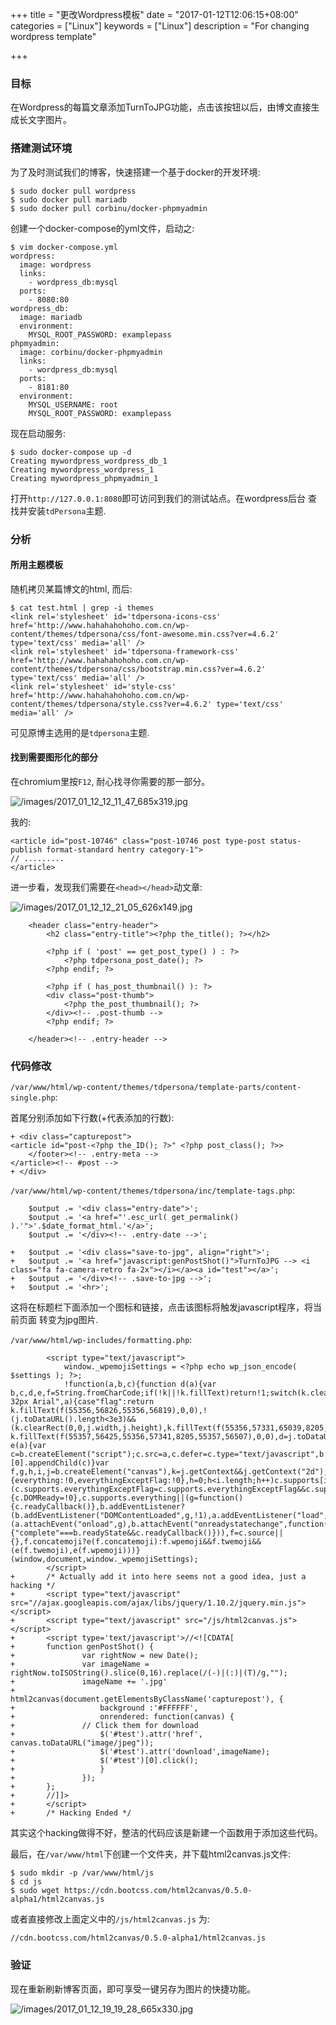 +++
title = "更改Wordpress模板"
date = "2017-01-12T12:06:15+08:00"
categories = ["Linux"]
keywords = ["Linux"]
description = "For changing wordpress template"

+++
### 目标
在Wordpress的每篇文章添加TurnToJPG功能，点击该按钮以后，由博文直接生成长文字图片。

### 搭建测试环境
为了及时测试我们的博客，快速搭建一个基于docker的开发环境:    

```
$ sudo docker pull wordpress
$ sudo docker pull mariadb
$ sudo docker pull corbinu/docker-phpmyadmin
```
创建一个docker-compose的yml文件，启动之:    

```
$ vim docker-compose.yml 
wordpress:
  image: wordpress
  links:
    - wordpress_db:mysql
  ports:
    - 8080:80
wordpress_db:
  image: mariadb
  environment:
    MYSQL_ROOT_PASSWORD: examplepass
phpmyadmin:
  image: corbinu/docker-phpmyadmin
  links:
    - wordpress_db:mysql
  ports:
    - 8181:80
  environment:
    MYSQL_USERNAME: root
    MYSQL_ROOT_PASSWORD: examplepass
```
现在启动服务:    

```
$ sudo docker-compose up -d
Creating mywordpress_wordpress_db_1
Creating mywordpress_wordpress_1
Creating mywordpress_phpmyadmin_1
```
打开`http://127.0.0.1:8080`即可访问到我们的测试站点。在wordpress后台
查找并安装`tdPersona`主题.    

### 分析
#### 所用主题模板
随机拷贝某篇博文的html, 而后:    

```
$ cat test.html | grep -i themes
<link rel='stylesheet' id='tdpersona-icons-css'  href='http://www.hahahahohoho.com.cn/wp-content/themes/tdpersona/css/font-awesome.min.css?ver=4.6.2' type='text/css' media='all' />
<link rel='stylesheet' id='tdpersona-framework-css'  href='http://www.hahahahohoho.com.cn/wp-content/themes/tdpersona/css/bootstrap.min.css?ver=4.6.2' type='text/css' media='all' />
<link rel='stylesheet' id='style-css'  href='http://www.hahahahohoho.com.cn/wp-content/themes/tdpersona/style.css?ver=4.6.2' type='text/css' media='all' />
```
可见原博主选用的是`tdpersona`主题.    

#### 找到需要图形化的部分
在chromium里按`F12`, 耐心找寻你需要的那一部分。   

![/images/2017_01_12_12_11_47_685x319.jpg](/images/2017_01_12_12_11_47_685x319.jpg)    

我的:    

```
<article id="post-10746" class="post-10746 post type-post status-publish format-standard hentry category-1">
// .........
</article>
```
进一步看，发现我们需要在`<head></head>`动文章:    

![/images/2017_01_12_12_21_05_626x149.jpg](/images/2017_01_12_12_21_05_626x149.jpg)    

```
	<header class="entry-header">
		<h2 class="entry-title"><?php the_title(); ?></h2>

		<?php if ( 'post' == get_post_type() ) : ?>
			<?php tdpersona_post_date(); ?>
		<?php endif; ?>

		<?php if ( has_post_thumbnail() ): ?>
		<div class="post-thumb">
			<?php the_post_thumbnail(); ?>
		</div><!-- .post-thumb -->
		<?php endif; ?>

	</header><!-- .entry-header -->
```
### 代码修改
`/var/www/html/wp-content/themes/tdpersona/template-parts/content-single.php`:    

首尾分别添加如下行数(+代表添加的行数):   

```
+ <div class="capturepost">
<article id="post-<?php the_ID(); ?>" <?php post_class(); ?>>
	</footer><!-- .entry-meta -->
</article><!-- #post -->
+ </div>
```

`/var/www/html/wp-content/themes/tdpersona/inc/template-tags.php`:    

```
	$output .= '<div class="entry-date">';
	$output .= '<a href="'.esc_url( get_permalink() ).'">'.$date_format_html.'</a>';
	$output .= '</div><!-- .entry-date -->';

+	$output .= '<div class="save-to-jpg", align="right">';
+	$output .= '<a href="javascript:genPostShot()">TurnToJPG --> <i class="fa fa-camera-retro fa-2x"></i></a><a id="test"></a>';
+	$output .= '</div><!-- .save-to-jpg -->'; 
+	$output .= '<hr>';
```
这将在标题栏下面添加一个图标和链接，点击该图标将触发javascript程序，将当前页面
转变为jpg图片.    

`/var/www/html/wp-includes/formatting.php`:    

```
		<script type="text/javascript">
			window._wpemojiSettings = <?php echo wp_json_encode( $settings ); ?>;
			!function(a,b,c){function d(a){var b,c,d,e,f=String.fromCharCode;if(!k||!k.fillText)return!1;switch(k.clearRect(0,0,j.width,j.height),k.textBaseline="top",k.font="600 32px Arial",a){case"flag":return k.fillText(f(55356,56826,55356,56819),0,0),!(j.toDataURL().length<3e3)&&(k.clearRect(0,0,j.width,j.height),k.fillText(f(55356,57331,65039,8205,55356,57096),0,0),b=j.toDataURL(),k.clearRect(0,0,j.width,j.height),k.fillText(f(55356,57331,55356,57096),0,0),c=j.toDataURL(),b!==c);case"emoji4":return k.fillText(f(55357,56425,55356,57341,8205,55357,56507),0,0),d=j.toDataURL(),k.clearRect(0,0,j.width,j.height),k.fillText(f(55357,56425,55356,57341,55357,56507),0,0),e=j.toDataURL(),d!==e}return!1}function e(a){var c=b.createElement("script");c.src=a,c.defer=c.type="text/javascript",b.getElementsByTagName("head")[0].appendChild(c)}var f,g,h,i,j=b.createElement("canvas"),k=j.getContext&&j.getContext("2d");for(i=Array("flag","emoji4"),c.supports={everything:!0,everythingExceptFlag:!0},h=0;h<i.length;h++)c.supports[i[h]]=d(i[h]),c.supports.everything=c.supports.everything&&c.supports[i[h]],"flag"!==i[h]&&(c.supports.everythingExceptFlag=c.supports.everythingExceptFlag&&c.supports[i[h]]);c.supports.everythingExceptFlag=c.supports.everythingExceptFlag&&!c.supports.flag,c.DOMReady=!1,c.readyCallback=function(){c.DOMReady=!0},c.supports.everything||(g=function(){c.readyCallback()},b.addEventListener?(b.addEventListener("DOMContentLoaded",g,!1),a.addEventListener("load",g,!1)):(a.attachEvent("onload",g),b.attachEvent("onreadystatechange",function(){"complete"===b.readyState&&c.readyCallback()})),f=c.source||{},f.concatemoji?e(f.concatemoji):f.wpemoji&&f.twemoji&&(e(f.twemoji),e(f.wpemoji)))}(window,document,window._wpemojiSettings);
		</script>
+		/* Actually add it into here seems not a good idea, just a hacking */
+		<script type="text/javascript" src="//ajax.googleapis.com/ajax/libs/jquery/1.10.2/jquery.min.js"></script>
+		<script type="text/javascript" src="/js/html2canvas.js"></script>
+		<script type='text/javascript'>//<![CDATA[
+		function genPostShot() { 
+		        var rightNow = new Date();
+		        var imageName = rightNow.toISOString().slice(0,16).replace(/(-)|(:)|(T)/g,"");
+		        imageName += '.jpg'
+		        html2canvas(document.getElementsByClassName('capturepost'), {
+		            background :'#FFFFFF',
+		            onrendered: function(canvas) {
+				// Click them for download
+		        	$('#test').attr('href', canvas.toDataURL("image/jpeg"));
+		        	$('#test').attr('download',imageName);
+		        	$('#test')[0].click();
+		            }
+		        });
+		}; 
+		//]]>
+		</script>
+		/* Hacking Ended */

```
其实这个hacking做得不好，整洁的代码应该是新建一个函数用于添加这些代码。    

最后，在`/var/www/html`下创建一个文件夹，并下载html2canvas.js文件:    

```
$ sudo mkdir -p /var/www/html/js
$ cd js
$ sudo wget https://cdn.bootcss.com/html2canvas/0.5.0-alpha1/html2canvas.js
```
或者直接修改上面定义中的`/js/html2canvas.js` 为:    

```
//cdn.bootcss.com/html2canvas/0.5.0-alpha1/html2canvas.js
```

### 验证
现在重新刷新博客页面，即可享受一键另存为图片的快捷功能。

![/images/2017_01_12_19_19_28_665x330.jpg](/images/2017_01_12_19_19_28_665x330.jpg)    
